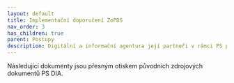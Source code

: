 ```yaml
---
layout: default
title: Implementační doporučení ZoPDS
nav_order: 3
has_children: true
parent: Postupy
description: Digitální a informační agentura její partneři v rámci PS pro implementaci práva na digitální služby připravují implementační doporučení pro řešení jednotlivých práv klientů ze zákona o PDSkonkrétní postupy ve formě kontrolního 
---
```


Následující dokumenty jsou přesným otiskem původních zdrojových dokumentů PS DIA.

